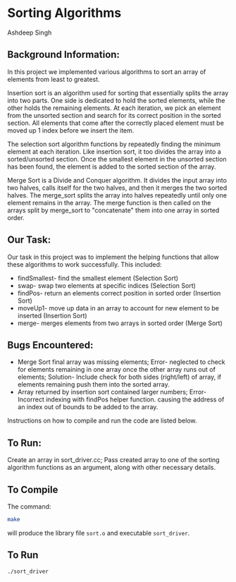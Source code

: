 # Sorting Algorithms

Ashdeep Singh 

## Background Information: 
In this project we implemented various algorithms to sort an array of elements from least to greatest. 

Insertion sort is an algorithm used for sorting that essentially splits the array into two parts. One side is dedicated to hold the sorted elements, while the other holds the remaining elements. At each iteration, we pick an element from the unsorted section and search for its correct position in the sorted section. All elements that come after the correctly placed element must be moved up 1 index before we insert the item.

The selection sort algorithm functions by repeatedly finding the minimum element at each iteration. Like insertion sort, it too divides the array into a sorted/unsorted section. Once the smallest element in the unsorted section has been found, the element is added to the sorted section of the array. 

Merge Sort is a Divide and Conquer algorithm. It divides the input array into two halves, calls itself for the two halves, and then it merges the two sorted halves. The merge_sort splits the array into halves repeatedly until only one element remains in the array. The merge function is then called on the arrays split by merge_sort to "concatenate" them into one array in sorted order. 

## Our Task:
Our task in this project was to implement the helping functions that allow these algorithms to work successfully. This included:
* findSmallest- find the smallest element (Selection Sort)
* swap- swap two elements at specific indices (Selection Sort)
* findPos- return an elements correct position in sorted order (Insertion Sort)
* moveUp1- move up data in an array to account for new element to be inserted (Insertion Sort)
* merge- merges elements from two arrays in sorted order (Merge Sort)

## Bugs Encountered: 
* Merge Sort final array was missing elements; Error- neglected to check for elements remaining in one array once the other array runs out of elements; Solution- Include check for both sides (right/left) of array, if elements remaining push them into the sorted array.
* Array returned by insertion sort contained larger numbers; Error- Incorrect indexing with findPos helper function. causing the address of an index out of bounds to be added to the array.


Instructions on how to compile and run the code are listed below.

## To Run:
Create an array in sort_driver.cc; Pass created array to one of the sorting algorithm functions as an argument, along with other necessary details. 

## To Compile

The command:

```bash
make
```

will produce the library file `sort.o` and executable `sort_driver`.


## To Run

```bash
./sort_driver
```
